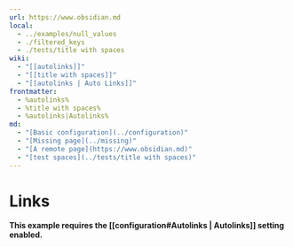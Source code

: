 ```yaml
---
url: https://www.obsidian.md
local:
  - ../examples/null_values
  - ./filtered_keys
  - ./tests/title with spaces
wiki:
  - "[[autolinks]]"
  - "[[title with spaces]]"
  - "[[autolinks | Auto Links]]"
frontmatter:
  - %autolinks%
  - %title with spaces%
  - %autolinks|Autolinks%
md:
  - "[Basic configuration](../configuration)"
  - "[Missing page](../missing)"
  - "[A remote page](https://www.obsidian.md)"
  - "[test spaces](../tests/title with spaces)"
---
```

# Links

**This example requires the [[configuration#Autolinks | Autolinks]] setting enabled.**